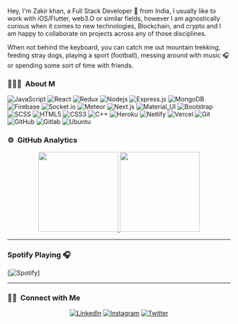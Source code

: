 Hey, I'm Zakir khan, a Full Stack Developer 🚀 from India, I usually like to work with iOS/Flutter, web3.O or similar fields, however I am agnostically curious when it comes to new technologies, Blockchain, and crypto and I am happy to collaborate on projects across any of those disciplines.

When not behind the keyboard, you can catch me out mountain trekking, feeding stray dogs, playing a sport (football), messing around with music 🎧 or spending some sort of time with friends.

### 👨🏻‍💻 &nbsp;About M

![JavaScript](https://img.shields.io/badge/-JavaScript-black?style=flat-square&logo=javascript)
![React](https://img.shields.io/badge/-React-black?style=flat-square&logo=react)
![Redux](https://img.shields.io/badge/-Redux-black?style=flat-square&logo=Redux)
![Nodejs](https://img.shields.io/badge/-Nodejs-black?style=flat-square&logo=Node.js)
![Express.js](https://img.shields.io/badge/-Express-black?style=flat-square&logo=expressjs)
![MongoDB](https://img.shields.io/badge/-MongoDB-black?style=flat-square&logo=mongodb)
![Firebase](https://img.shields.io/badge/-Firebase-black?style=flat-square&logo=Firebase)
![Socket.io](https://img.shields.io/badge/-Socket-black?style=flat-square&logo=socket.io)
![Meteor](https://img.shields.io/badge/-Meteor-black?style=flat-square&logo=Meteor)
![Next.js](https://img.shields.io/badge/-Next-black?style=flat-square&logo=Next.js)
![Material_UI](https://img.shields.io/badge/-Material_UI-black?style=flat-square&logo=material-ui)
![Bootstrap](https://img.shields.io/badge/-Bootstrap-black?style=flat-square&logo=bootstrap)
![SCSS](https://img.shields.io/badge/-SCSS-black?style=flat-square&logo=SASS)
![HTML5](https://img.shields.io/badge/-HTML5-black?style=flat-square&logo=html5&logoColor=white)
![CSS3](https://img.shields.io/badge/-CSS3-black?style=flat-square&logo=css3)
![C++](https://img.shields.io/badge/-C++-black?style=flat-square&logo=c)
![Heroku](https://img.shields.io/badge/-Heroku-black?style=flat-square&logo=heroku)
![Netlify](https://img.shields.io/badge/-Netlify-black?style=flat-square&logo=netlify)
![Vercel](https://img.shields.io/badge/-Vercel-black?style=flat-square&logo=vercel)
![Git](https://img.shields.io/badge/-Git-black?style=flat-square&logo=git)
![GitHub](https://img.shields.io/badge/-GitHub-black?style=flat-square&logo=github)
![Gitlab](https://img.shields.io/badge/-Gitlab-black?style=flat-square&logo=gitlab)
![Ubuntu](https://img.shields.io/badge/-Ubuntu-black?style=flat-square&logo=ubuntu)


### ⚙️ &nbsp;GitHub Analytics

<p align="center">
<a href="https://github.com/zakirkhan07">
  <img height="180em" src="https://github-readme-stats-eight-theta.vercel.app/api?username=zakirkhan07&show_icons=true&theme=buefy&include_all_commits=true&count_private=true"/>
  <img height="180em" src="https://github-readme-stats-eight-theta.vercel.app/api/top-langs/?username=zakirkhan07&layout=compact&langs_count=8&theme=buefy"/>
</a>
</p>

---

### Spotify Playing 🎧
[![Spotify](https://novatorem.visualbean.vercel.app/api/spotify)]

------
### 🤝🏻 &nbsp;Connect with Me 

<p align="center">
<a href="https://www.linkedin.com/in/zakir-khan07/"><img alt="LinkedIn" src="https://img.shields.io/badge/linkedin-zakirkhan-blue"></a>
<a href="https://www.instagram.com/iamzrk/"><img alt="Instagram" src="https://img.shields.io/badge/instagram-iamzrk-red"></a>
<a href="https://twitter.com/izakirsm"><img alt="Twitter" src="https://img.shields.io/badge/izakirsm-blue"></a>
</p>
